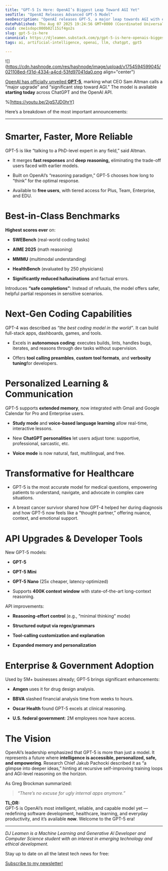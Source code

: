 ```yaml
---
title: "GPT-5 Is Here: OpenAI’s Biggest Leap Toward AGI Yet"
seoTitle: "OpenAI Releases Advanced GPT-5 Model"
seoDescription: "OpenAI releases GPT-5, a major leap towards AGI with enhanced reasoning, coding, and healthcare capabilities, available now across platforms"
datePublished: Thu Aug 07 2025 19:24:56 GMT+0000 (Coordinated Universal Time)
cuid: cme1sdopc000b02l15if4go2s
slug: gpt-5-is-here
canonical: https://djleamen.substack.com/p/gpt-5-is-here-openais-biggest-leap
tags: ai, artificial-intelligence, openai, llm, chatgpt, gpt5

---
```


![](https://cdn.hashnode.com/res/hashnode/image/upload/v1754594599045/021108ed-f31d-4334-a4cd-53fd97041da0.png align="center")

[OpenAI has officially unveiled **GPT-5**](https://www.youtube.com/live/0Uu_VJeVVfo?si=URCJlMHm1wmfrOd_), marking what CEO Sam Altman calls a “major upgrade” and “significant step toward AGI.” The model is available **starting today** across ChatGPT and the OpenAI API.

%[https://youtu.be/2jqS7JD0hrY] 

Here’s a breakdown of the most important announcements:

---

# **Smarter, Faster, More Reliable**

GPT-5 is like “talking to a PhD-level expert in any field,” said Altman.

* It merges **fast responses** and **deep reasoning,** eliminating the trade-off users faced with earlier models.
    
* Built on OpenAI’s “reasoning paradigm,” GPT-5 chooses how long to “think” for the optimal response.
    
* Available to **free users**, with tiered access for Plus, Team, Enterprise, and EDU.
    

# **Best-in-Class Benchmarks**

**Highest scores ever** on:

* **SWEBench** (real-world coding tasks)
    
* **AIME 2025** (math reasoning)
    
* **MMMU** (multimodal understanding)
    
* **HealthBench** (evaluated by 250 physicians)
    
* **Significantly reduced hallucinations** and factual errors.
    

Introduces **“safe completions”**: Instead of refusals, the model offers safer, helpful partial responses in sensitive scenarios.

# **Next-Gen Coding Capabilities**

GPT-4 was described as *“the best coding model in the world”*. It can build full-stack apps, dashboards, games, and tools.

* Excels in **autonomous coding**: executes builds, lints, handles bugs, iterates, and reasons through dev tasks without supervision.
    
* Offers **tool calling preambles**, **custom tool formats**, and **verbosity tuning**for developers.
    

# **Personalized Learning & Communication**

GPT-5 supports **extended memory**, now integrated with Gmail and Google Calendar for Pro and Enterprise users.

* **Study mode** and **voice-based language learning** allow real-time, interactive lessons.
    
* New **ChatGPT personalities** let users adjust tone: supportive, professional, sarcastic, etc.
    
* **Voice mode** is now natural, fast, multilingual, and free.
    

# **Transformative for Healthcare**

* GPT-5 is the most accurate model for medical questions, empowering patients to understand, navigate, and advocate in complex care situations.
    
* A breast cancer survivor shared how GPT-4 helped her during diagnosis and how GPT-5 now feels like a “thought partner,” offering nuance, context, and emotional support.
    

# **API Upgrades & Developer Tools**

New GPT-5 models:

* **GPT-5**
    
* **GPT-5 Mini**
    
* **GPT-5 Nano** (25x cheaper, latency-optimized)
    
* Supports **400K context window** with state-of-the-art long-context reasoning.
    

API improvements:

* **Reasoning-effort control** (e.g., “minimal thinking” mode)
    
* **Structured output via regex/grammars**
    
* **Tool-calling customization and explanation**
    
* **Expanded memory and personalization**
    

# **Enterprise & Government Adoption**

Used by 5M+ businesses already; GPT-5 brings significant enhancements:

* **Amgen** uses it for drug design analysis.
    
* **BBVA** slashed financial analysis time from weeks to hours.
    
* **Oscar Health** found GPT-5 excels at clinical reasoning.
    
* **U.S. federal government**: 2M employees now have access.
    

# **The Vision**

OpenAI’s leadership emphasized that GPT-5 is more than just a model. It represents a future where **intelligence is accessible, personalized, safe, and empowering**. Research Chief Jakub Pachocki described it as “a glimpse into deeper ideas,” hinting at recursive self-improving training loops and AGI-level reasoning on the horizon.

As Greg Brockman summarized:

> *“There’s no excuse for ugly internal apps anymore.”*

**TL;DR:**  
GPT-5 is OpenAI’s most intelligent, reliable, and capable model yet — redefining software development, healthcare, learning, and everyday productivity, and it’s available **now**. Welcome to the GPT-5 era!

---

*DJ Leamen is a Machine Learning and Generative Al Developer and Computer Science student with an interest in emerging technology and ethical development.*

Stay up to date on all the latest tech news for free:

[Subscribe to my newsletter!](https://djleamen.substack.com/subscribe)